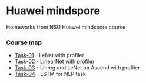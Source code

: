# Huawei mindspore
Homeworks from NSU Huawei mindspore сourse

### Course map

* [Task-01](Task-01) - LeNet with profiler
* [Task-02](Task-02) - LinearNet with profiler
* [Task-03](Task-03) - Linreg and LeNet on Ascend with profiler
* [Task-04](Task-04) - LSTM for NLP task
